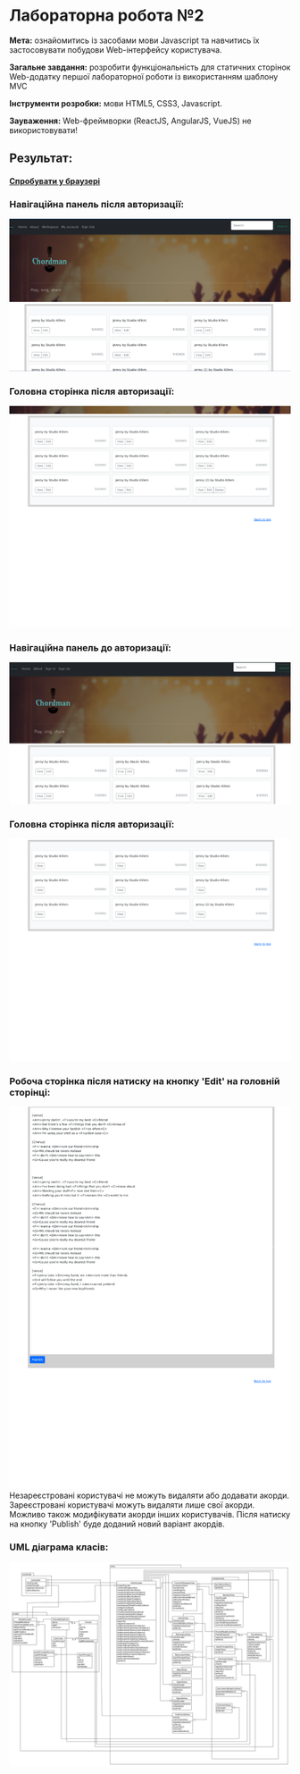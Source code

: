 # Лабораторна робота №2
__Мета:__ ознайомитись із засобами мови Javascript та навчитись їх застосовувати побудови Web-інтерфейсу користувача.

__Загальне завдання:__ розробити функціональність для статичних сторінок Web-додатку першої лабораторної роботи із використанням шаблону MVC

__Інструменти розробки:__ мови HTML5, CSS3, Javascript.

__Зауваження:__ Web-фреймворки (ReactJS, AngularJS, VueJS) не використовувати!

## Результат:
#### [Спробувати у браузері](https://kubayof.github.io/web_labs)
### Навігаційна панель після авторизації:
![Navbar signed in](screenshots/navbar_signed_in.png)
### Головна сторінка після авторизації:
![Main page signed in](screenshots/home_signed_in.png)
### Навігаційна панель до авторизації:
![Navbar signed out](screenshots/navbar_signed_out.png)
### Головна сторінка після авторизації:
![Main page signed out](screenshots/home_signed_out.png)
### Робоча сторінка після натиску на кнопку 'Edit' на головній сторінці:
![Workspace edit](screenshots/workspace_edit.png)
Незареєстровані користувачі не можуть видаляти або додавати акорди. Зареєстровані користувачі можуть видаляти лише свої акорди.
Можливо також модифікувати акорди інших користувачів. Після натиску на кнопку 'Publish' буде доданий новий варіант акордів.
### UML діаграма класів:
![UML](uml/diagram.png)